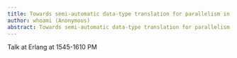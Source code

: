 ```yaml
---
title: Towards semi-automatic data-type translation for parallelism in Erlang
author: whoami (Anonymous)
abstract: Towards semi-automatic data-type translation for parallelism in Erlang
---
```


Talk at Erlang at 1545-1610 PM
